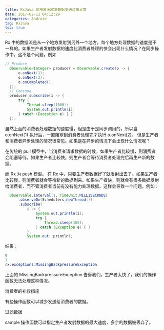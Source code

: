 ```yaml
---
title: RxJava 使用背压解决数据发送过快异常
date: 2017-02-11 04:12:29   
categories: Android   
tag: RxJava
toc: true  
---
```



Rx 中的数据流是从一个地方发射到另外一个地方。每个地方处理数据的速度是不一样的。如果生产者发射数据的速度比消费者处理的快会出现什么情况？在同步操作中，这不是个问题，例如

```java
// Produce
  Observable<Integer> producer = Observable.create(o -> {
      o.onNext(1);
      o.onNext(2);
      o.onCompleted();
  });
  // Consume
  producer.subscribe(i -> {
      try {
          Thread.sleep(1000);
          System.out.println(i);
      } catch (Exception e) { }
  });
```

<!--more-->

虽然上面的消费者处理数据的速度慢，但是由于是同步调用的，所以当 o.onNext(1) 执行后，一直阻塞到消费者处理完才执行 o.onNext(2)。 但是生产者和消费者异步处理的情况很常见。如果是在异步的情况下会出现什么情况呢？

在传统的 pull 模型中，当消费者请求数据的时候，如果生产者比较慢，则消费者会阻塞等待。如果生产者比较快，则生产者会等待消费者处理完后再生产新的数据。

而 Rx 为 push 模型。 在 Rx 中，只要生产者数据好了就发射出去了。如果生产者比较慢，则消费者就会等待新的数据到来。如果生产者快，则就会有很多数据发射给消费者，而不管消费者当前有没有能力处理数据。这样会导致一个问题，例如：


```java
  Observable.interval(1, TimeUnit.MILLISECONDS)
      .observeOn(Schedulers.newThread())
      .subscribe(
          i -> {
              System.out.println(i);
              try {
                  Thread.sleep(100);
              } catch (Exception e) { }
          },
          System.out::println);
```
结果：

``` java
0
1
rx.exceptions.MissingBackpressureException
```

上面的 MissingBackpressureException 告诉我们，生产者太快了，我们的操作函数无法处理这种情况。

消费者的补救措施

有些操作函数可以减少发送给消费者的数据。

过滤数据

sample 操作函数可以指定生产者发射数据的最大速度，多余的数据被丢弃了。
